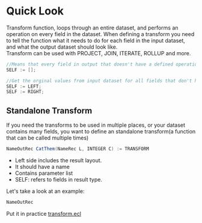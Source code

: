 # Quick Look

Transform function, loops through an entire dataset, and performs an operation on every field in the dataset.
When defining a transform you need to tell the function what it needs to do for each field in the input dataset, and what the output dataset should look like.\
Transform can be used with PROJECT, JOIN, ITERATE, ROLLUP and more.

```java
//Means that every field in output that doesn't have a defined operationed should be set to blank.
SELF := [];

//Get the orginal values from input dataset for all fields that don't have an operation defined.
SELF := LEFT;
SELF := RIGHT;
```
## Standalone Transform
If you need the transforms to be used in multiple places, or your dataset contains many fields, you want to define an standalone transform(a function that can be called multiple times)

```java
NameOutRec CatThem(NameRec L, INTEGER C) := TRANSFORM
```
* Left side includes the result layout.
* It should have a name
* Contains parameter list
* SELF: refers to fields in result type.

Let's take a look at an example:

```java
NameOutRec
```

Put it in practice [transform.ecl](/source/ecl/transform.ecl)